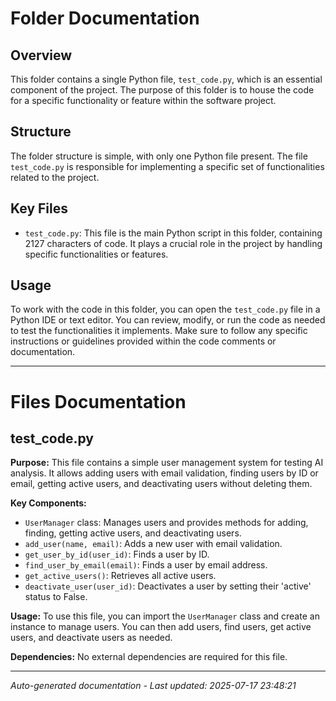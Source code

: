 # Folder Documentation

## Overview
This folder contains a single Python file, `test_code.py`, which is an essential component of the project. The purpose of this folder is to house the code for a specific functionality or feature within the software project.

## Structure
The folder structure is simple, with only one Python file present. The file `test_code.py` is responsible for implementing a specific set of functionalities related to the project.

## Key Files
- `test_code.py`: This file is the main Python script in this folder, containing 2127 characters of code. It plays a crucial role in the project by handling specific functionalities or features.

## Usage
To work with the code in this folder, you can open the `test_code.py` file in a Python IDE or text editor. You can review, modify, or run the code as needed to test the functionalities it implements. Make sure to follow any specific instructions or guidelines provided within the code comments or documentation.

---

# Files Documentation

## test_code.py

**Purpose:** This file contains a simple user management system for testing AI analysis. It allows adding users with email validation, finding users by ID or email, getting active users, and deactivating users without deleting them.

**Key Components:**
- `UserManager` class: Manages users and provides methods for adding, finding, getting active users, and deactivating users.
- `add_user(name, email)`: Adds a new user with email validation.
- `get_user_by_id(user_id)`: Finds a user by ID.
- `find_user_by_email(email)`: Finds a user by email address.
- `get_active_users()`: Retrieves all active users.
- `deactivate_user(user_id)`: Deactivates a user by setting their 'active' status to False.

**Usage:** To use this file, you can import the `UserManager` class and create an instance to manage users. You can then add users, find users, get active users, and deactivate users as needed.

**Dependencies:** No external dependencies are required for this file.

---
*Auto-generated documentation - Last updated: 2025-07-17 23:48:21*
